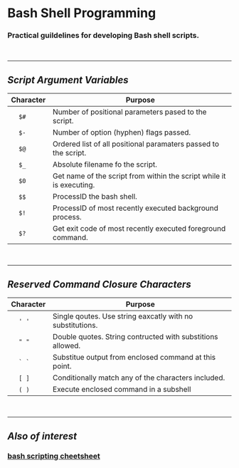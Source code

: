 # Bash Shell Programming

### Practical guildelines for developing Bash shell scripts.

&nbsp;

-------
## **_Script Argument Variables_**
Character | Purpose
------ | ------
&nbsp; &nbsp; ``` $# ``` | Number of positional parameters pased to the script.
&nbsp; &nbsp; ``` $- ``` | Number of option (hyphen) flags passed.
&nbsp; &nbsp; ``` $@ ``` | Ordered list of all positional paramaters passed to the script.
&nbsp; &nbsp; ``` $_ ``` | Absolute filename fo the script.
&nbsp; &nbsp; ``` $0 ``` | Get name of the script from within the script while it is executing.
&nbsp; &nbsp; ``` $$ ``` | ProcessID the bash shell.
&nbsp; &nbsp; ``` $! ``` | ProcessID of most recently executed background process.
&nbsp; &nbsp; ``` $? ``` | Get exit code of most recently executed foreground command.
&nbsp;

-------
## **_Reserved Command Closure Characters_**
Character | Purpose
------ | ------
&nbsp; &nbsp; ``` ' ' ``` | Single qoutes. Use string eaxcatly with no substitutions.
&nbsp; &nbsp; ``` " " ``` | Double quotes. String contructed with substitions allowed.
&nbsp; &nbsp; ``` ` ` ``` | Substitue output from enclosed command at this point.
&nbsp; &nbsp; ``` [ ] ``` | Conditionally match any of the characters included.
&nbsp; &nbsp; ``` ( ) ``` | Execute enclosed command in a subshell
&nbsp;

-------
## **_Also of interest_**
### [bash scripting cheetsheet](https://devhints.io/bash)
